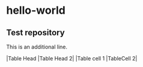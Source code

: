 # hello-world
## Test repository

This is an additional line.

|Table Head |Table Head 2|
|Table cell 1 |TableCell 2|
